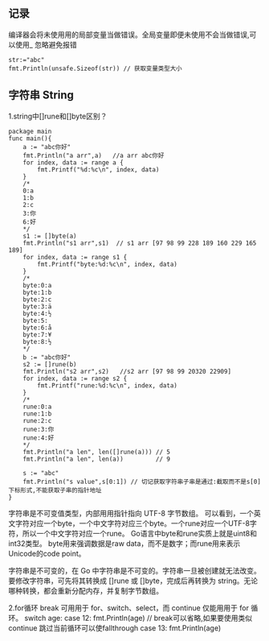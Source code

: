 ## 记录
编译器会将未使⽤用的局部变量当做错误。全局变量即便未使用不会当做错误,可以使用_ 忽略避免报错

```$xslt
str:="abc"
fmt.Println(unsafe.Sizeof(str)) // 获取变量类型大小

```

## 字符串 String

1.string中[]rune和[]byte区别？

```$xslt
package main
func main(){    
    a := "abc你好"
	fmt.Println("a arr",a)   //a arr abc你好
	for index, data := range a {
		fmt.Printf("%d:%c\n", index, data)
	}
	/*
	0:a
    1:b
    2:c
    3:你
    6:好
    */
	s1 := []byte(a)
	fmt.Println("s1 arr",s1)  // s1 arr [97 98 99 228 189 160 229 165 189]
	for index, data := range s1 {
		fmt.Printf("byte:%d:%c\n", index, data)
	}
	/*
	byte:0:a
    byte:1:b
    byte:2:c
    byte:3:ä
    byte:4:½
    byte:5: 
    byte:6:å
    byte:7:¥
    byte:8:½
    */
	b := "abc你好"
	s2 := []rune(b)
	fmt.Println("s2 arr",s2)   //s2 arr [97 98 99 20320 22909]
	for index, data := range s2 {
		fmt.Printf("rune:%d:%c\n", index, data)
	}
	/*
	rune:0:a
    rune:1:b
    rune:2:c
    rune:3:你
    rune:4:好
    */
	fmt.Println("a len", len([]rune(a))) // 5
	fmt.Println("a len", len(a))         // 9
	
	s := "abc"
    fmt.Println("s value",s[0:1]) // 切记获取字符串子串是通过:截取而不是s[0]下标形式,不能获取子串的指针地址
}
```
字符串是不可变值类型，内部⽤用指针指向 UTF-8 字节数组。
可以看到，一个英文字符对应一个byte，一个中文字符对应三个byte。一个rune对应一个UTF-8字符，所以一个中文字符对应一个rune。
Go语言中byte和rune实质上就是uint8和int32类型。
byte用来强调数据是raw data，而不是数字；而rune用来表示Unicode的code point。

字符串是不可变的，在 Go 中字符串是不可变的。字符串一旦被创建就无法改变。
要修改字符串，可先将其转换成 []rune 或 []byte，完成后再转换为 string。⽆论哪种转换，都会重新分配内存，并复制字节数组。


2.for循环
break 可⽤用于 for、switch、select，⽽ continue 仅能⽤用于 for 循环。
switch age:
    case 12:
        fmt.Println(age)  // break可以省略,如果要使用类似continue 跳过当前循环可以使fallthrough
    case 13:
         fmt.Println(age)
         


